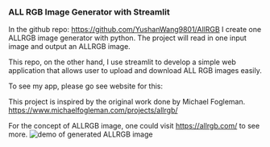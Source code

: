 ### ALL RGB Image Generator with Streamlit

In the github repo: https://github.com/YushanWang9801/AllRGB
I create one ALLRGB image generator with python. The project will read in one
input image and output an ALLRGB image. 

This repo, on the other hand, I use streamlit to develop a simple web application
that allows user to upload and download ALL RGB images easily.

To see my app, please go see website for this:


This project is inspired by the original work done by Michael Fogleman.
https://www.michaelfogleman.com/projects/allrgb/

For the concept of ALLRGB image, one could visit https://allrgb.com/ to see more.
![demo of generated ALLRGB image](./output_image2.jpg)